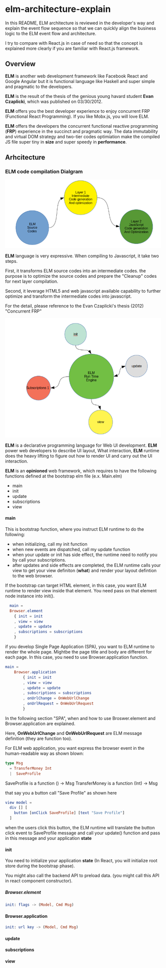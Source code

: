 # elm-architecture-explain

In this README, ELM architecture is reviewed in the developer's way and explain the event flow sequence so that we can quickly align the business logic to the ELM event flow and architecture.

I try to compare with React.js in case of need so that the concept is explained more clearly if you are familiar with React.js framework.

## Overview

**ELM** is another web development framework like Facebook React and Google Angular but it is functional language like Haskell and super simple and pragmatic to the developers.

**ELM** is the result of the thesis of the genious young havard student **Evan Czaplicki**, which was published on 03/30/2012.

**ELM** offers you the best developer experience to enjoy concurrent FRP (Functional React Programming). If you like Mobx.js, you will love ELM.

**ELM** offers the developers the concurrent functional reactive programming (**FRP**) experience in the succinct and pragmatic way. The data immutability and virtual DOM strategy and two-tier codes optimiation make the compiled JS file super tiny in **size** and super speedy in **performance**.

## Arhcitecture

### ELM code compilation Dialgram

![Compiling Diagram](asset/compiler.png)


**ELM** language is very expressive. When compiling to Javascript, it take two steps. 

First, it transforms ELM source codes into an intermediate codes. the purpose is to optimize the source codes and prepare the "Cleanup" codes for next layer compilation.

Second, it leverage HTML5 and web javascript available capability to further optimize and transform the intermediate codes into javascript.

For the detail, please reference to the Evan Czaplicki's thesis (2012) "Concurrent FRP"


![Runtime Diagram](asset/runtime.png)


**ELM** is a declarative programming language for Web UI development. **ELM** power web developers to describe UI layout, What interaction, **ELM** runtime does the heavy lifting to figure out how to render UI and carry out the UI interaction.

**ELM** is an **opinioned** web framework, which requires to have the following functions defined at the bootstrap elm file (e.x. Main.elm)

* main
* init
* update
* subscriptions
* view

#### main

This is bootstrap function, where you instruct ELM runtime to do the following:

* when initializing, call my init function
* when new events are dispatched, call my update function
* when your update or init has side effect, the runtime need to notify you by call your subscriptions.
* after updates and side effects are completed, the ELM runtime calls your view to get your view definiton (**what**) and render your layout defintion to the web browser. 

If the bootstrap can target HTML element, in this case, you want ELM runtime to render view inside that element. You need pass on that element node instance into init().

```elm
  main =
  Browser.element
    { init = init
    , view = view
    , update = update
    , subscriptions = subscriptions
    }
```


if you develop Single Page Application (SPA), you want to ELM runtime to render the whole page. Mightbe the page title and body are different for each page. In this case, you need to use Browser.application function.


```elm
main =
    Browser.application
        { init = init
        , view = view
        , update = update
        , subscriptions = subscriptions
        , onUrlChange = OnWebUrlChange
        , onUrlRequest = OnWebUrlRequest
        }
```

In the following section "SPA", when and how to use Broswer.element and Browser.application are explained. 

Here, **OnWebUrlChange** and **OnWebUrlRequest** are ELM message definition (they are function too).

For ELM web application, you want express the browser event in the human-readable way as shown blown:

```elm
type Msg 
  = TransferMoney Int
  |  SaveProfile
```

SaveProfile is a function () -> Msg
TransferMoney is a function (Int) -> Msg

that say you a button call "Save Profile" as shown here

```elm
view model =
  div [] [
    button [onClick SaveProfile] [text "Save Profile"]
  ]
```
when the users click this button, the ELM runtime will translate the button click event to SaveProfile message and call your update() function and pass in this message and your application **state**


#### init
You need to initialize your application **state** (In React, you will initialize root store during the bootstrap phase). 

You might also call the backend API to preload data. (you might call this API in react component constructor).

##### Browser.element
```elm
init: flags -> (Model, Cmd Msg)
```

#### Browser.application
```elm
init: url key -> (Model, Cmd Msg)
```

#### update


#### subscriptions


#### view